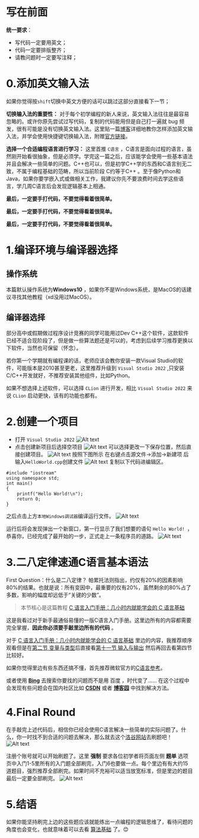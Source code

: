 # 写在前面
**统一要求**：
- 写代码一定要用英文；
- 代码一定要排版整齐；
- 请教问题时一定要写注释；

# 0.添加英文输入法
如果你觉得按```shift```切换中英文方便的话可以跳过这部分直接看下一节；

**切换输入法的重要性：** 对于每个初学编程的新人来说，英文输入法往往是最容易忽略的。或许你原先尝试过写代码，复制的代码能用但是自己打一遍就 bug 频发，很有可能是没有切换英文输入法。这里贴一篇[博客](https://zhuanlan.zhihu.com/p/539951858)详细地教你怎样添加英文输入法，并学会使用快捷键切换输入法，附赠[官方链接](https://support.microsoft.com/zh-cn/windows/%E5%9C%A8-windows-%E4%B8%AD%E7%AE%A1%E7%90%86%E8%BE%93%E5%85%A5%E5%92%8C%E6%98%BE%E7%A4%BA%E8%AF%AD%E8%A8%80%E8%AE%BE%E7%BD%AE-12a10cb4-8626-9b77-0ccb-5013e0c7c7a2)。

**选择一个合适编程语言进行学习：** 这里首推 ```C语言``` ，C语言是面向过程的语言，虽然刚开始看很抽象，但是必须学。学完这一篇之后，应该能学会使用一些基本语法并且会解决一些简单的问题。C++也可以，但是初学C++学的东西和C语言别无二致，不属于编程基础的范畴，所以当前阶段 C约等于C++ 。至于像Python和Java，如果你要学嵌入式或做相关工作，我建议你先不要浪费时间去学这些语言，学几周C语言后会发现逻辑基本上相通。

**最后，一定要手打代码，不要觉得看着很简单。**

**最后，一定要手打代码，不要觉得看着很简单。**

**最后，一定要手打代码，不要觉得看着很简单。**

# 1.编译环境与编译器选择
## 操作系统
本篇默认操作系统为**Windows10** ，如果你不是Windows系统，是MacOS的话建议寻找其他教程（xd没用过MacOS）。

## 编译器选择
部分高中或假期做过程序设计竞赛的同学可能用过Dev C++这个软件，这款软件已经不适合现阶段了，但是做一些算法题还是可以的，考虑到后续学习推荐更换以下软件，当然也可保留（怀念）。

若你第一个学期就有编程课的话，老师应该会教你安装一款Visual Studio的软件，可能版本是2010甚至更老，这里推荐升级到 ``` Visual Studio 2022 ``` ,只安装C/C++开发就好，不推荐安装其他组件，比如Python。

如果不想选择上述软件，可以选择 ```CLion``` 进行开发，相比  ``` Visual Studio 2022 ``` 来说 ```CLion``` 启动更快，该有的功能也都有。
# 2.创建一个项目
- 打开 ``` Visual Studio 2022 ```
![Alt text](新手村/Image/image.png)
- 点击创建新项目后选择空项目
![Alt text](Image/image2.png)
可以选择更改一下保存位置，然后直接创建项目。
![Alt text](Image/image3.png)
按照下图所示 在右键点击源文件->添加->新建项 后输入```HelloWorld.cpp```创建文件
![Alt text](Image/image4.png)
复制以下代码进编辑区。
```
#include "iostream"
using namespace std;
int main()
{
	printf("Hello World!\n");
	return 0;
}
```

之后点击上方```本地Windows调试器```编译运行文件。
![Alt text](Image/image5.png)

运行后将会发现弹出一个新窗口，第一行显示了我们想要的语句 ```Hello World! ```，恭喜你，已经完成了最开始的一步，正式走上一条程序员的道路。
![Alt text](Image/image6.png)

# 3.二八定律速通C语言基本语法
First Question：什么是二八定律？
帕累托法则指出，约仅有20%的因素影响80%的结果。也就是说：所有变因中，最重要的仅有20%，虽然剩余的80%占了多数，影响的幅度却远低于“关键的少数”。

> 本节核心是这篇教程 [C 语言入门手册：几小时内就能学会的 C 语言基础](https://www.freecodecamp.org/chinese/news/the-c-beginners-handbook/)

这是我看过对于新手最通俗易懂的一版C语言入门手册。这里边所有的内容都需要完全掌握，**因此你必须要手敲里边所有的代码** 。

对于 [C 语言入门手册：几小时内就能学会的 C 语言基础](https://www.freecodecamp.org/chinese/news/the-c-beginners-handbook/) 里边的内容，我推荐顺序观看但是在[第二节 变量与类型](https://www.freecodecamp.org/chinese/news/the-c-beginners-handbook/#variables-and-types)后直接看[第十一节 输入与输出](https://www.freecodecamp.org/chinese/news/the-c-beginners-handbook/#input-and-output) 然后再回去看第四节比较好。

如果你觉得里边有些东西还搞不懂，首先推荐微软官方的[C语言参考](https://learn.microsoft.com/zh-cn/cpp/c-language/c-language-reference?view=msvc-170)。

或者使用 **[Bing](https://cn.bing.com/)** 去搜索你要找的问题而不是用 百度 ，时代变了……  在这个过程中会发现有些问题会在国内社区比如 [**CSDN**](https://www.csdn.net/) 或者 [**博客园**](https://www.cnblogs.com/) 中找到解决方法。
# 4.Final Round
在手敲完上述代码后，相信你已经会使用C语言解决一些简单的实际问题了。什么，你一时找不到合适的问题去解决，那么就去这个[洛谷网站](https://www.luogu.com.cn/)去刷题吧！
![Alt text](Image/image7.png)

注册个账号就可以开始刷题了。这里 **强制** 要求各位初学者将页面左侧 **题单** 选项页中入门1-5里所有的入门题全部刷完，入门6也要做一点。每个里边有有大约15道题目，强烈推荐全部刷完。如果时间不充裕可以适当放宽标准，但是里边的题目最后一定要全部刷完。
![Alt text](Image/image8.png)

# 5.结语
如果你能坚持刷完上边的这些题应该就能练出一点编程的逻辑思维了，看待问题的角度也会变化，也就意味着可以去看 [算法基础](./算法基础.md) 了。😊

